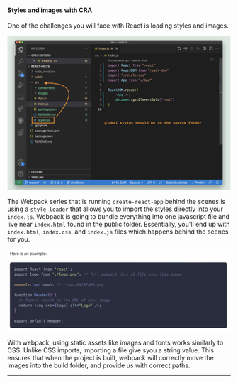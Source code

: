 #### Styles and images with CRA

One of the challenges you will face with React is loading styles and images.

![](../images/info_26.png)

The Webpack series that is running `create-react-app` behind the scenes is using a `style loader` that allows you to import the styles directly into your `index.js`. Webpack is going to bundle everything into one javascript file and live near `index.html` found in the public folder. Essentially, you'll end up with `index.html`, `index.css`, and `index.js` files which happens behind the scenes for you.

![](../images/info_27.png)

With webpack, using static assets like images and fonts works similarly to CSS. Unlike CSS imports, importing a file give syou a string value. This ensures that when the project is built, webpack will correctly move the images into the build folder, and provide us with correct paths.

---
